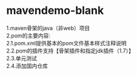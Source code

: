 # mavendemo-blank
1.maven骨架的java（非web）项目<br/>
2.pom的主要内容:<br/>
	2.1.pom.xml提供基本的pom文件基本样式注释说明<br/>
	2.2.pom的插件支持【骨架插件和指定jdk插件（1.7）】<br/>
	2.3.单元测试<br/>
	2.4.添加国内仓库<br/>
